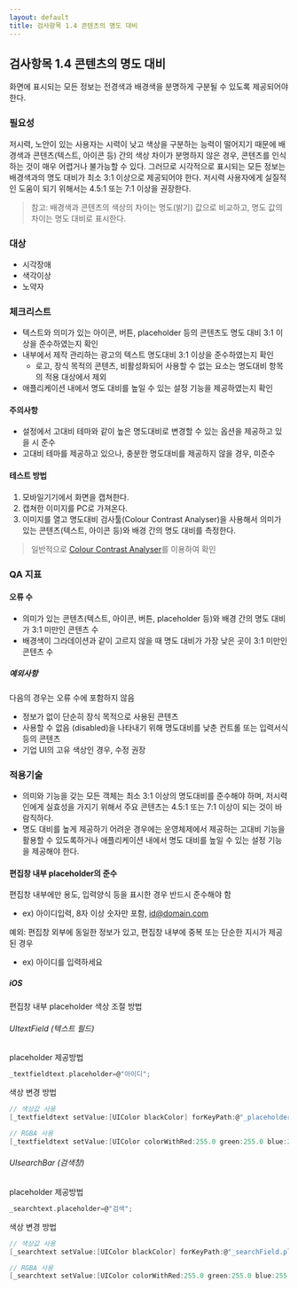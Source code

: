 ```yaml
---
layout: default
title: 검사항목 1.4 콘텐츠의 명도 대비
---
```


## 검사항목 1.4 콘텐츠의 명도 대비

화면에 표시되는 모든 정보는 전경색과 배경색을 분명하게 구분될 수 있도록 제공되어야 한다.


### 필요성
저시력, 노안이 있는 사용자는 시력이 낮고 색상을 구분하는 능력이 떨어지기 때문에 배경색과 콘텐츠(텍스트, 아이콘 등) 간의 색상 차이가 분명하지 않은 경우, 콘텐츠를 인식하는 것이 매우 어렵거나 불가능할 수 있다. 그러므로 시각적으로 표시되는 모든 정보는 배경색과의 명도 대비가 최소 3:1 이상으로 제공되어야 한다. 저시력 사용자에게 실질적인 도움이 되기 위해서는 4.5:1 또는 7:1 이상을 권장한다.

> 참고: 배경색과 콘텐츠의 색상의 차이는 명도(밝기) 값으로 비교하고, 명도 값의 차이는 명도 대비로 표시한다.

### 대상
* 시각장애
* 색각이상
* 노약자

### 체크리스트
* 텍스트와 의미가 있는 아이콘, 버튼, placeholder 등의 콘텐츠도 명도 대비 3:1 이상을 준수하였는지 확인
* 내부에서 제작 관리하는 광고의 텍스트 명도대비 3:1 이상을 준수하였는지 확인
  * 로고, 장식 목적의 콘텐츠, 비활성화되어 사용할 수 없는 요소는 명도대비 항목의 적용 대상에서 제외
* 애플리케이션 내에서 명도 대비를 높일 수 있는 설정 기능을 제공하였는지 확인

#### 주의사항
* 설정에서 고대비 테마와 같이 높은 명도대비로 변경할 수 있는 옵션을 제공하고 있을 시 준수
* 고대비 테마를 제공하고 있으나, 충분한 명도대비를 제공하지 않을 경우, 미준수


#### 테스트 방법
1. 모바일기기에서 화면을 캡쳐한다.
1. 캡쳐한 이미지를 PC로 가져온다.
1. 이미지를 열고 명도대비 검사툴(Colour Contrast Analyser)을 사용해서 의미가 있는 콘텐츠(텍스트, 아이콘 등)와 배경 간의 명도 대비를 측정한다.

> 일반적으로  [Colour Contrast Analyser](https://developer.paciellogroup.com/resources/contrastanalyser/)를 이용하여 확인


### QA 지표
#### 오류 수
* 의미가 있는 콘텐츠(텍스트, 아이콘, 버튼, placeholder 등)와 배경 간의 명도 대비가 3:1 미만인 콘텐츠 수
* 배경색이 그라데이션과 같이 고르지 않을 때 명도 대비가 가장 낮은 곳이 3:1 미만인 콘텐츠 수

##### 예외사항
다음의 경우는 오류 수에 포함하지 않음
* 정보가 없이 단순히 장식 목적으로 사용된 콘텐츠
* 사용할 수 없음 (disabled)을 나타내기 위해 명도대비를 낮춘 컨트롤 또는 입력서식 등의 콘텐츠
* 기업 UI의 고유 색상인 경우, 수정 권장

### 적용기술
* 의미와 기능을 갖는 모든 객체는 최소 3:1 이상의 명도대비를 준수해야 하며, 저시력인에게 실효성을 가지기 위해서 주요 콘텐츠는 4.5:1 또는 7:1 이상이 되는 것이 바람직하다.
* 명도 대비를 높게 제공하기 어려운 경우에는 운영체제에서 제공하는 고대비 기능을 활용할 수 있도록하거나 애플리케이션 내에서 명도 대비를 높일 수 있는 설정 기능을 제공해야 한다.

#### 편집창 내부 placeholder의 준수

편집창 내부에만 용도, 입력양식 등을 표시한 경우 반드시 준수해야 함
* ex) 아이디입력, 8자 이상 숫자만 포함,  id@domain.com

예외: 편집창 외부에 동일한 정보가 있고, 편집창 내부에 중복 또는 단순한 지시가 제공된 경우
* ex) 아이디를 입력하세요

##### iOS
편집창 내부 placeholder 색상 조절 방법

###### UItextField (텍스트 필드)
placeholder 제공방법
```c
_textfieldtext.placeholder=@"아이디";
```
색상 변경 방법
```c
// 색상값 사용
[_textfieldtext setValue:[UIColor blackColor] forKeyPath:@"_placeholderLabel.textColor"];

// RGBA 사용
[_textfieldtext setValue:[UIColor colorWithRed:255.0 green:255.0 blue:255.0 alpha:1.0] forKeyPath:@"_placeholderLabel.textColor"];
```

###### UIsearchBar (검색창)
placeholder 제공방법
```c
_searchtext.placeholder=@"검색";
```
색상 변경 방법
```c
// 색상값 사용
[_searchtext setValue:[UIColor blackColor] forKeyPath:@"_searchField.placeholderLabel.textColor"];

// RGBA 사용
[_searchtext setValue:[UIColor colorWithRed:255.0 green:255.0 blue:255.0 alpha:1.0] forKeyPath:@"_searchField.placeholderLabel.textColor"];
```
